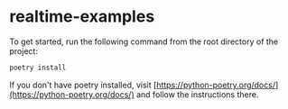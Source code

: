 # realtime-examples

To get started, run the following command from the root directory of the project:
```bash
poetry install
```

If you don't have poetry installed, visit [https://python-poetry.org/docs/](https://python-poetry.org/docs/) and follow the instructions there.